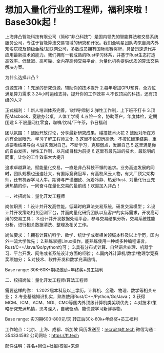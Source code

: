 # 想加入量化行业的工程师，福利来啦！Base30k起！

上海非凸智能科技有限公司（简称“非凸科技”）是国内领先的智能算法和交易系统服务公司，专注于智能算法交易领域的研究和开发。我们全明星团队均来自海内外知名院校及顶级金融/互联网公司，多数成员拥有国际竞赛奖牌，具备迅速迭代并应用最新技术的能力。我们拥有一套成熟的Rust学习体系，并基于Rust生态打造高效率、低延迟、高可靠、全内存高频交易平台，为量化机构提供优质的算法交易解决方案。

为什么选择非凸？

资源支持：
1.充足的研究资源，辅助你的技术提升
2.每年增加GPU预算，全方位满足算力需求
3.24小时运维支持，提升你的工作效率
4.不仅顶尖的科技，还有顶级的人才

正式福利：
1.新人培训体系完善，1对1导师制
2.弹性工作制，上下班不打卡
3.顶配Macbook，宽敞办公桌，人体工学椅
4.五险一金，协助落户，年度体检，定期团建
5.不限量网红零食，咖啡/饮料/下午茶，节日福利

团队氛围：
1.鼓励开放讨论，分享最新研究成果，碰撞技术火花
2.鼓励对所在方向有全局眼光，学习了解工程师文化 
3.这里不论资历高低，不按忙碌定结果，重点要看结果导向
4.诚实面对自己，不断学习，克服弱点，发展自己
5.这里满足你的自由发挥，弹性工作制，以完成目标为前提
6.这里有最先进的技术，最聪明的同事，让你的工作效率大大提升

追求卓越算法，赋能量化交易，一直是非凸科技不懈的追求。业务高速发展的同时，团队规模也迅速壮大，有国际竞赛冠军，有高校风云人物，有大厂顶尖架构师，还有机器学习大牛。期待与严谨细致、沉着冷静、热爱Rust、对量化行业充满热情的你，一同奋斗在量化交易的最前线！欢迎加入非凸！


一、社招岗位：量化开发工程师

岗位职责：
1.设计并开发高性能，低延时的算法交易系统，研发交易模型；
2.设计并开发策略相关回测平台，并面向量化研究团队以及客户的实际需求，开发高可用的交易工具；
3.设计并开发数据处理平台，参与交易结果分析，交易系统性能分析，进行相关数据清洗、整理及相关工作。

岗位要求：
1.拥有计算机科学、数学、统计学或者相关领域本科及以上学历，国内外一流大学优先；
2.熟练掌握Linux操作，能熟练使用一种或多种编程语言，Rust/C++/Java/Go/python均可；
3.具有分布式计算、自然语言处理、机器学习、平台开发、网络或者系统设计方面的经验；
4.国内外计算机/数学/物理学竞赛奖项加分；
5.对技术、软件开发和数学充满热情。

Base range:
30K-60K+期权激励+年终奖+员工福利

二、校招岗位：量化开发工程师/算法工程师

需要这样的你：
1.2022届本科及以上学历，计算机、金融、物理、数学等相关专业；
2.专业基础知识扎实，熟练使用Rust/C++/Python/Go/Java；
3.获得MCM、ICM、ACM、NOI、CMO等国内外顶级计算机类奖项优先；
4.对技术/策略研究充满热情，思考深入，自我驱动，能快速学习新鲜事物。

Base range:
实习期600-800元/天
转正后30k-60k+年终奖+员工福利

工作地点：北京、上海、成都、新加坡
简历发送至：recruit@ft.tech
微信沟通：354334592
公司网址：https://ft.tech


邮件注明：姓名+岗位+社招/校招+来源